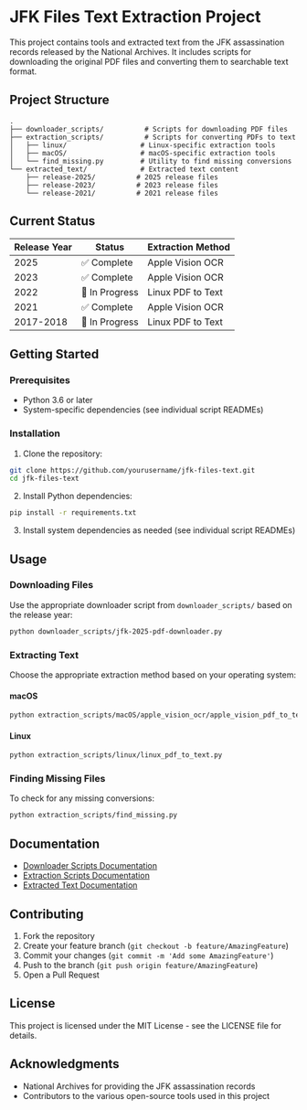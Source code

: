 # JFK Files Text Extraction Project

This project contains tools and extracted text from the JFK assassination records released by the National Archives. It includes scripts for downloading the original PDF files and converting them to searchable text format.

## Project Structure

```
.
├── downloader_scripts/          # Scripts for downloading PDF files
├── extraction_scripts/          # Scripts for converting PDFs to text
│   ├── linux/                  # Linux-specific extraction tools
│   ├── macOS/                  # macOS-specific extraction tools
│   └── find_missing.py         # Utility to find missing conversions
└── extracted_text/             # Extracted text content
    ├── release-2025/          # 2025 release files
    ├── release-2023/          # 2023 release files
    └── release-2021/          # 2021 release files
```

## Current Status

| Release Year | Status | Extraction Method |
|--------------|---------|-------------------|
| 2025 | ✅ Complete | Apple Vision OCR |
| 2023 | ✅ Complete | Apple Vision OCR |
| 2022 | 🚧 In Progress | Linux PDF to Text |
| 2021 | ✅ Complete | Apple Vision OCR |
| 2017-2018 | 🚧 In Progress | Linux PDF to Text |

## Getting Started

### Prerequisites
- Python 3.6 or later
- System-specific dependencies (see individual script READMEs)

### Installation

1. Clone the repository:
```bash
git clone https://github.com/yourusername/jfk-files-text.git
cd jfk-files-text
```

2. Install Python dependencies:
```bash
pip install -r requirements.txt
```

3. Install system dependencies as needed (see individual script READMEs)

## Usage

### Downloading Files
Use the appropriate downloader script from `downloader_scripts/` based on the release year:
```bash
python downloader_scripts/jfk-2025-pdf-downloader.py
```

### Extracting Text
Choose the appropriate extraction method based on your operating system:

#### macOS
```bash
python extraction_scripts/macOS/apple_vision_ocr/apple_vision_pdf_to_text.py
```

#### Linux
```bash
python extraction_scripts/linux/linux_pdf_to_text.py
```

### Finding Missing Files
To check for any missing conversions:
```bash
python extraction_scripts/find_missing.py
```

## Documentation

- [Downloader Scripts Documentation](downloader_scripts/README.md)
- [Extraction Scripts Documentation](extraction_scripts/README.md)
- [Extracted Text Documentation](extracted_text/README.md)

## Contributing

1. Fork the repository
2. Create your feature branch (`git checkout -b feature/AmazingFeature`)
3. Commit your changes (`git commit -m 'Add some AmazingFeature'`)
4. Push to the branch (`git push origin feature/AmazingFeature`)
5. Open a Pull Request

## License

This project is licensed under the MIT License - see the LICENSE file for details.

## Acknowledgments

- National Archives for providing the JFK assassination records
- Contributors to the various open-source tools used in this project 